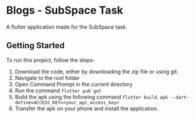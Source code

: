 # Blogs - SubSpace Task

A flutter application made for the SubSpace task.

## Getting Started

To run this project, follow the steps-

1. Download the code, either by downloading the zip file or using git.
2. Navigate to the root folder
3. Open Command Prompt in the current directory
4. Run the command ```flutter pub get```
5. Build the apk using the following command ```flutter build apk --dart-define=ACCESS_KEY=<your_api_access_key>```
6. Transfer the apk on your phone and install the application.
